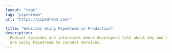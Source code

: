 ```yaml
---
layout: "tags"
tag: "pipedream"
url: "https://pipedream.com/"

title: "Websites Using Pipedream in Production"
description:
  Podcast episodes and interviews where developers talk about why and how they
  are using Pipedream to connect services.
---
```

